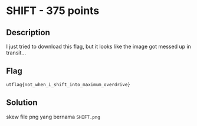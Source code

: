 # SHIFT - 375 points
## Description

I just tried to download this flag, but it looks like the image got messed up in transit...

## Flag
```
utflag{not_when_i_shift_into_maximum_overdrive}
```
## Solution
skew file png yang bernama ```SHIFT.png```